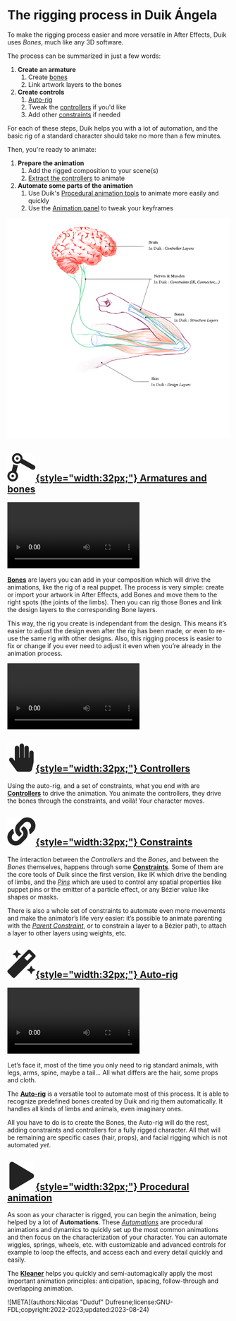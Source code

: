 # The rigging process in Duik Ángela

To make the rigging process easier and more versatile in After Effects, Duik uses *Bones*, much like any 3D software.

The process can be summarized in just a few words:

1. **Create an armature**
    1. Create [bones](bones/index.md)
    2. Link artwork layers to the bones
2. **Create controls**
    1. [Auto-rig](bones/autorig/index.md)
    2. Tweak the [controllers](controllers/index.md) if you'd like
    2. Add other [constraints](constraints/index.md) if needed

For each of these steps, Duik helps you with a lot of automation, and the basic rig of a standard character should take no more than a few minutes.

Then, you're ready to animate:

1. **Prepare the animation**
    1. Add the rigged composition to your scene(s)
    2. [Extract the controllers](controllers/extract.md) to animate
2. **Automate some parts of the animation**
    1. Use Duik's [Procedural animation tools](automation/index.md) to animate more easily and quickly
    2. Use the [Animation panel](animation/index.md) to tweak your keyframes

![](../img/illustration/arm-brain.png)

## [![](../img/duik/icons/bones.svg){style="width:32px;"} Armatures and bones](bones/index.md)

![RXLAB_VIDEO](https://rxlaboratory.org/wp-content/uploads/rx-videos/Duik17_A01-Bones__EN_720.mp4)  


**[Bones](bones/index.md)** are layers you can add in your composition which will drive the animations, like the rig of a real puppet. The process is very simple: create or import your artwork in After Effects, add Bones and move them to the right spots (the joints of the limbs). Then you can rig those Bones and link the design layers to the corresponding Bone layers.

This way, the rig you create is independant from the design. This means it’s easier to adjust the design even after the rig has been made, or even to re-use the same rig with other designs. Also, this rigging process is easier to fix or change if you ever need to adjust it even when you’re already in the animation process.

![RXLAB_VIDEO](https://rxlaboratory.org/wp-content/uploads/rx-videos/Duik17_A02-Parent__EN_720.mp4)  

## [![](../img/duik/icons/controller.svg){style="width:32px;"} Controllers](controllers/index.md)

Using the auto-rig, and a set of constraints, what you end with are **[Controllers](controllers/index.md)** to drive the animation. You animate the controllers, they drive the bones through the constraints, and voilà! Your character moves.

## [![](../img/duik/icons/constraints.svg){style="width:32px;"} Constraints](constraints/index.md)

The interaction between the *Controllers* and the *Bones*, and between the *Bones* themselves, happens through some **[Constraints](constraints/index.md)**. Some of them are the core tools of Duik since the first version, like IK which drive the bending of limbs, and the [*Pins*](constraints/pins.md) which are used to control any spatial properties like puppet pins or the emitter of a particle effect, or any Bézier value like shapes or masks.

There is also a whole set of constraints to automate even more movements and make the animator’s life very easier: it’s possible to animate parenting with the *[Parent Constraint](constraints/parent.md)*, or to constrain a layer to a Bézier path, to attach a layer to other layers using weights, etc.

## [![](../img/duik/icons/autorig.svg){style="width:32px;"} Auto-rig](bones/autorig/index.md)

![RXLAB_VIDEO](https://rxlaboratory.org/wp-content/uploads/rx-videos/Duik17_A03-Autorig__EN_720.mp4)  

Let’s face it, most of the time you only need to rig standard animals, with legs, arms, spine, maybe a tail… All what differs are the hair, some props and cloth.

The **[Auto-rig](bones/autorig/index.md)** is a versatile tool to automate most of this process. It is able to recognize predefined bones created by Duik and rig them automatically. It handles all kinds of limbs and animals, even imaginary ones.

All you have to do is to create the Bones, the Auto-rig will do the rest, adding constraints and controllers for a fully rigged character. All that will be remaining are specific cases (hair, props), and facial rigging which is not automated *yet*.

## [![](../img/duik/icons/automation.svg){style="width:32px;"} Procedural animation](automation/index.md)

As soon as your character is rigged, you can begin the animation, being helped by a lot of **Automations**.
These *[Automations](automation/index.md)* are procedural animations and dynamics to quickly set up the most common animations and then focus on the characterization of your character. You can automate wiggles, springs, wheels, etc. with customizable and advanced controls for example to loop the effects, and access each and every detail quickly and easily.

The [**Kleaner**](automation/kleaner.md) helps you quickly and semi-automagically apply the most important animation principles: anticipation, spacing, follow-through and overlapping animation.


![META](authors:Nicolas "Duduf" Dufresne;license:GNU-FDL;copyright:2022-2023;updated:2023-08-24)
